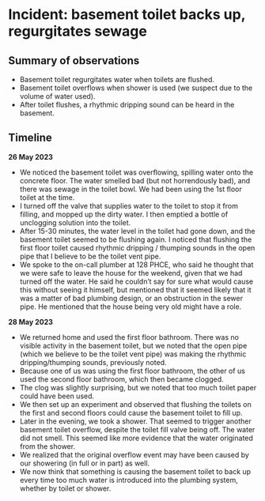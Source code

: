 # Incident: basement toilet backs up, regurgitates sewage

## Summary of observations
- Basement toilet regurgitates water when toilets are flushed.
- Basement toilet overflows when shower is used (we suspect due to the volume of water used).
- After toilet flushes, a rhythmic dripping sound can be heard in the basement.

## Timeline
**26 May 2023**
- We noticed the basement toilet was overflowing, spilling water onto the concrete floor. 
  The water smelled bad (but not horrendously bad), and there was sewage in the toilet bowl. 
  We had been using the 1st floor toilet at the time.
- I turned off the valve that supplies water to the toilet to stop it from filling, and mopped up the dirty water. 
  I then emptied a bottle of unclogging solution into the toilet.
- After 15-30 minutes, the water level in the toilet had gone down, and the basement toilet seemed to be flushing again. 
  I noticed that flushing the first floor toilet caused rhythmic dripping / thumping sounds in the open pipe that 
  I believe to be the toilet vent pipe.
- We spoke to the on-call plumber at 128 PHCE, who said he thought that we were safe to leave the house for the weekend, 
  given that we had turned off the water. He said he couldn’t say for sure what would cause this without seeing it himself, 
  but mentioned that it seemed likely that it was a matter of bad plumbing design, or an obstruction in the sewer pipe. 
  He mentioned that the house being very old might have a role.

**28 May 2023**
- We returned home and used the first floor bathroom. There was no visible activity in the basement toilet, 
  but we noted that the open pipe (which we believe to be the toilet vent pipe) was making the rhythmic dripping/thumping sounds, 
  previously noted.
- Because one of us was using the first floor bathroom, the other of us used the second floor bathroom, which then became clogged. 
- The clog was slightly surprising, but we noted that too much toilet paper could have been used.
- We then set up an experiment and observed that flushing the toilets on the first and second floors 
  could cause the basement toilet to fill up.
- Later in the evening, we took a shower. That seemed to trigger another basement toilet overflow, despite the toilet fill valve being off. 
  The water did not smell. This seemed like more evidence that the water originated from the shower. 
- We realized that the original overflow event may have been caused by our showering (in full or in part) as well.
- We now think that something is causing the basement toilet to back up every time too much water is introduced into the plumbing system, 
  whether by toilet or shower.
 
